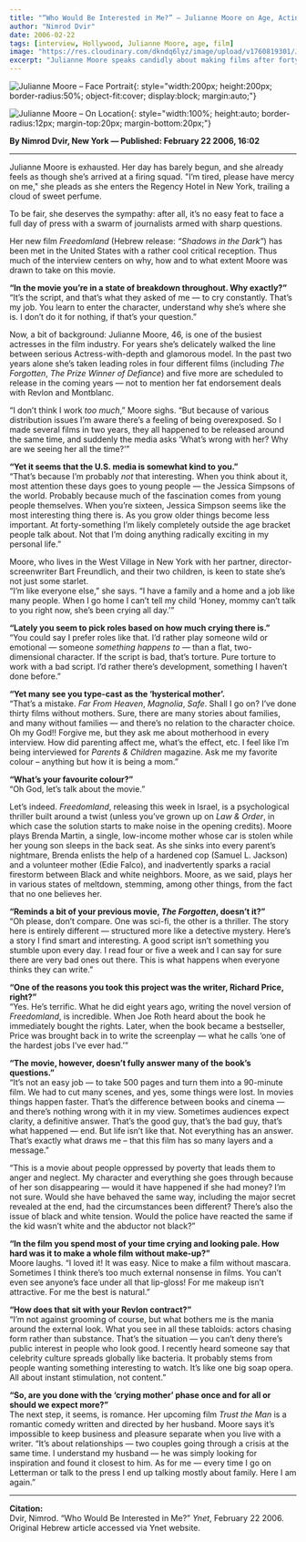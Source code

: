 ```yaml
---
title: "“Who Would Be Interested in Me?” — Julianne Moore on Age, Acting & Hollywood’s Youth Obsession"
author: "Nimrod Dvir"
date: 2006-02-22
tags: [interview, Hollywood, Julianne Moore, age, film]
image: "https://res.cloudinary.com/dkndq6lyz/image/upload/v1760819301/Julianne_Moore_wjwcq9.jpg"
excerpt: "Julianne Moore speaks candidly about making films after forty in an industry that worships youth."
---
```


![Julianne Moore – Face Portrait](https://res.cloudinary.com/dkndq6lyz/image/upload/f_auto,q_auto,w_auto,c_fill,g_face,r_max/v1760819301/Julianne_Moore_wjwcq9.jpg){: style="width:200px; height:200px; border-radius:50%; object-fit:cover; display:block; margin:auto;"}

![Julianne Moore – On Location](https://res.cloudinary.com/dkndq6lyz/image/upload/v1760819301/Julianne_Moore2_iksj48.jpg){: style="width:100%; height:auto; border-radius:12px; margin-top:20px; margin-bottom:20px;"}

**By Nimrod Dvir, New York — Published: February 22 2006, 16:02**

---

Julianne Moore is exhausted. Her day has barely begun, and she already feels as though she’s arrived at a firing squad. "I’m tired, please have mercy on me," she pleads as she enters the Regency Hotel in New York, trailing a cloud of sweet perfume.

To be fair, she deserves the sympathy: after all, it’s no easy feat to face a full day of press with a swarm of journalists armed with sharp questions.

Her new film *Freedomland* (Hebrew release: *“Shadows in the Dark”*) has been met in the United States with a rather cool critical reception. Thus much of the interview centers on why, how and to what extent Moore was drawn to take on this movie.

**“In the movie you’re in a state of breakdown throughout. Why exactly?”**  
“It’s the script, and that’s what they asked of me — to cry constantly. That’s my job. You learn to enter the character, understand why she’s where she is. I don’t do it for nothing, if that’s your question.”

Now, a bit of background: Julianne Moore, 46, is one of the busiest actresses in the film industry. For years she’s delicately walked the line between serious Actress-with-depth and glamorous model. In the past two years alone she’s taken leading roles in four different films (including *The Forgotten*, *The Prize Winner of Defiance*) and five more are scheduled to release in the coming years — not to mention her fat endorsement deals with Revlon and Montblanc.

“I don’t think I work *too much*,” Moore sighs. “But because of various distribution issues I’m aware there’s a feeling of being overexposed. So I made several films in two years, they all happened to be released around the same time, and suddenly the media asks ‘What’s wrong with her? Why are we seeing her all the time?’”

**“Yet it seems that the U.S. media is somewhat kind to you.”**  
“That’s because I’m probably *not* that interesting. When you think about it, most attention these days goes to young people — the Jessica Simpsons of the world. Probably because much of the fascination comes from young people themselves. When you’re sixteen, Jessica Simpson seems like the most interesting thing there is. As you grow older things become less important. At forty-something I’m likely completely outside the age bracket people talk about. Not that I’m doing anything radically exciting in my personal life.”

Moore, who lives in the West Village in New York with her partner, director-screenwriter Bart Freundlich, and their two children, is keen to state she’s not just some starlet.  
“I’m like everyone else,” she says. “I have a family and a home and a job like many people. When I go home I can’t tell my child ‘Honey, mommy can’t talk to you right now, she’s been crying all day.’”

**“Lately you seem to pick roles based on how much crying there is.”**  
“You could say I prefer roles like that. I’d rather play someone wild or emotional — someone *something happens to* — than a flat, two-dimensional character. If the script is bad, that’s torture. Pure torture to work with a bad script. I’d rather there’s development, something I haven’t done before.”

**“Yet many see you type-cast as the ‘hysterical mother’.**  
“That’s a mistake. *Far From Heaven*, *Magnolia*, *Safe*. Shall I go on? I’ve done thirty films without mothers. Sure, there are many stories about families, and many without families — and there’s no relation to the character choice. Oh my God!! Forgive me, but they ask me about motherhood in every interview. How did parenting affect me, what’s the effect, etc. I feel like I’m being interviewed for *Parents & Children* magazine. Ask me my favorite colour – anything but how it is being a mom.”

**“What’s your favourite colour?”**  
“Oh God, let’s talk about the movie.”

Let’s indeed. *Freedomland*, releasing this week in Israel, is a psychological thriller built around a twist (unless you’ve grown up on *Law & Order*, in which case the solution starts to make noise in the opening credits). Moore plays Brenda Martin, a single, low-income mother whose car is stolen while her young son sleeps in the back seat. As she sinks into every parent’s nightmare, Brenda enlists the help of a hardened cop (Samuel L. Jackson) and a volunteer mother (Edie Falco), and inadvertently sparks a racial firestorm between Black and white neighbors. Moore, as we said, plays her in various states of meltdown, stemming, among other things, from the fact that no one believes her.

**“Reminds a bit of your previous movie, *The Forgotten*, doesn’t it?”**  
“Oh please, don’t compare. One was sci-fi, the other is a thriller. The story here is entirely different — structured more like a detective mystery. Here’s a story I find smart and interesting. A good script isn’t something you stumble upon every day. I read four or five a week and I can say for sure there are very bad ones out there. This is what happens when everyone thinks they can write.”

**“One of the reasons you took this project was the writer, Richard Price, right?”**  
“Yes. He’s terrific. What he did eight years ago, writing the novel version of *Freedomland*, is incredible. When Joe Roth heard about the book he immediately bought the rights. Later, when the book became a bestseller, Price was brought back in to write the screenplay — what he calls ‘one of the hardest jobs I’ve ever had.’”

**“The movie, however, doesn’t fully answer many of the book’s questions.”**  
“It’s not an easy job — to take 500 pages and turn them into a 90-minute film. We had to cut many scenes, and yes, some things were lost. In movies things happen faster. That’s the difference between books and cinema — and there’s nothing wrong with it in my view. Sometimes audiences expect clarity, a definitive answer. That’s the good guy, that’s the bad guy, that’s what happened — end. But life isn’t like that. Not everything has an answer. That’s exactly what draws me – that this film has so many layers and a message.”

“This is a movie about people oppressed by poverty that leads them to anger and neglect. My character and everything she goes through because of her son disappearing — would it have happened if she had money? I’m not sure. Would she have behaved the same way, including the major secret revealed at the end, had the circumstances been different? There’s also the issue of black and white tension. Would the police have reacted the same if the kid wasn’t white and the abductor not black?”

**“In the film you spend most of your time crying and looking pale. How hard was it to make a whole film without make-up?”**  
Moore laughs. “I loved it! It was easy. Nice to make a film without mascara. Sometimes I think there’s too much external nonsense in films. You can’t even see anyone’s face under all that lip-gloss! For me makeup isn’t attractive. For me the best is natural.”

**“How does that sit with your Revlon contract?”**  
“I’m not against grooming of course, but what bothers me is the mania around the external look. What you see in all these tabloids: actors chasing form rather than substance. That’s the situation — you can’t deny there’s public interest in people who look good. I recently heard someone say that celebrity culture spreads globally like bacteria. It probably stems from people wanting something interesting to watch. It’s like one big soap opera. All about instant stimulation, not content.”

**“So, are you done with the ‘crying mother’ phase once and for all or should we expect more?”**  
The next step, it seems, is romance. Her upcoming film *Trust the Man* is a romantic comedy written and directed by her husband. Moore says it’s impossible to keep business and pleasure separate when you live with a writer. “It’s about relationships — two couples going through a crisis at the same time. I understand my husband — he was simply looking for inspiration and found it closest to him. As for me — every time I go on Letterman or talk to the press I end up talking mostly about family. Here I am again.”

---

**Citation:**  
Dvir, Nimrod. “Who Would Be Interested in Me?” *Ynet*, February 22 2006. Original Hebrew article accessed via Ynet website.

